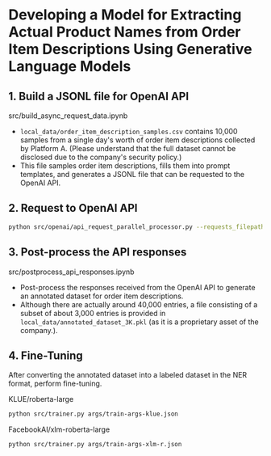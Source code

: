 # Developing a Model for Extracting Actual Product Names from Order Item Descriptions Using Generative Language Models



## 1. Build a JSONL file for OpenAI API

src/build_async_request_data.ipynb
- `local_data/order_item_description_samples.csv` contains 10,000 samples from a single day's worth of order item descriptions collected by Platform A. (Please understand that the full dataset cannot be disclosed due to the company's security policy.)
- This file samples order item descriptions, fills them into prompt templates, and generates a JSONL file that can be requested to the OpenAI API.
  
## 2. Request to OpenAI API

```bash
python src/openai/api_request_parallel_processor.py --requests_filepath=./local_data/api_requests_for_annotated_dataset.jsonl --save_filepath=./local_data/api_responses_for_annotated_dataset.jsonl --request_url=https://api.openai.com/v1/chat/completions --api_key=YOUR-API-KEY --max_requests_per_minute=1500 --max_tokens_per_minute=125000
```

## 3. Post-process the API responses

src/postprocess_api_responses.ipynb
- Post-process the responses received from the OpenAI API to generate an annotated dataset for order item descriptions.
- Although there are actually around 40,000 entries, a file consisting of a subset of about 3,000 entries is provided in `local_data/annotated_dataset_3K.pkl` (as it is a proprietary asset of the company.).

## 4. Fine-Tuning

After converting the annotated dataset into a labeled dataset in the NER format, perform fine-tuning.

KLUE/roberta-large

```bash
python src/trainer.py args/train-args-klue.json
```

FacebookAI/xlm-roberta-large

```bash
python src/trainer.py args/train-args-xlm-r.json
```
